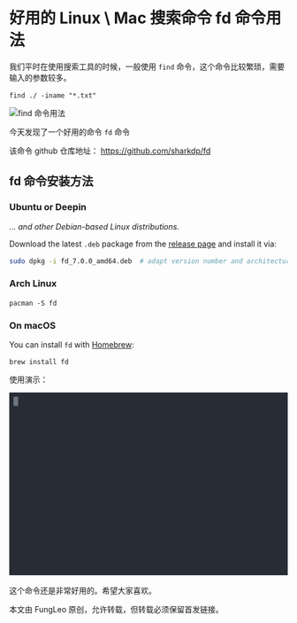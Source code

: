# 好用的 Linux \ Mac 搜索命令 fd 命令用法

我们平时在使用搜索工具的时候，一般使用 `find` 命令，这个命令比较繁琐，需要输入的参数较多。

```shell
find ./ -iname "*.txt"
```

![find 命令用法](https://img-blog.csdn.net/20171109143227657?watermark/2/text/aHR0cDovL2Jsb2cuY3Nkbi5uZXQvRnVuZ0xlbw==/font/5a6L5L2T/fontsize/400/fill/I0JBQkFCMA==/dissolve/70/gravity/SouthEast)

今天发现了一个好用的命令 `fd` 命令

该命令 github 仓库地址： https://github.com/sharkdp/fd

## fd 命令安装方法

### Ubuntu or Deepin
*... and other Debian-based Linux distributions.*

Download the latest `.deb` package from the [release page](https://github.com/sharkdp/fd/releases) and install it via:
``` bash
sudo dpkg -i fd_7.0.0_amd64.deb  # adapt version number and architecture
```

### Arch Linux

```shell
pacman -S fd
```

### On macOS

You can install `fd` with [Homebrew](http://braumeister.org/formula/fd):
```
brew install fd
```

使用演示：

![fd 命令用法](https://github.com/sharkdp/fd/raw/master/doc/screencast.svg?sanitize=true)

这个命令还是非常好用的。希望大家喜欢。

本文由 FungLeo 原创，允许转载，但转载必须保留首发链接。

